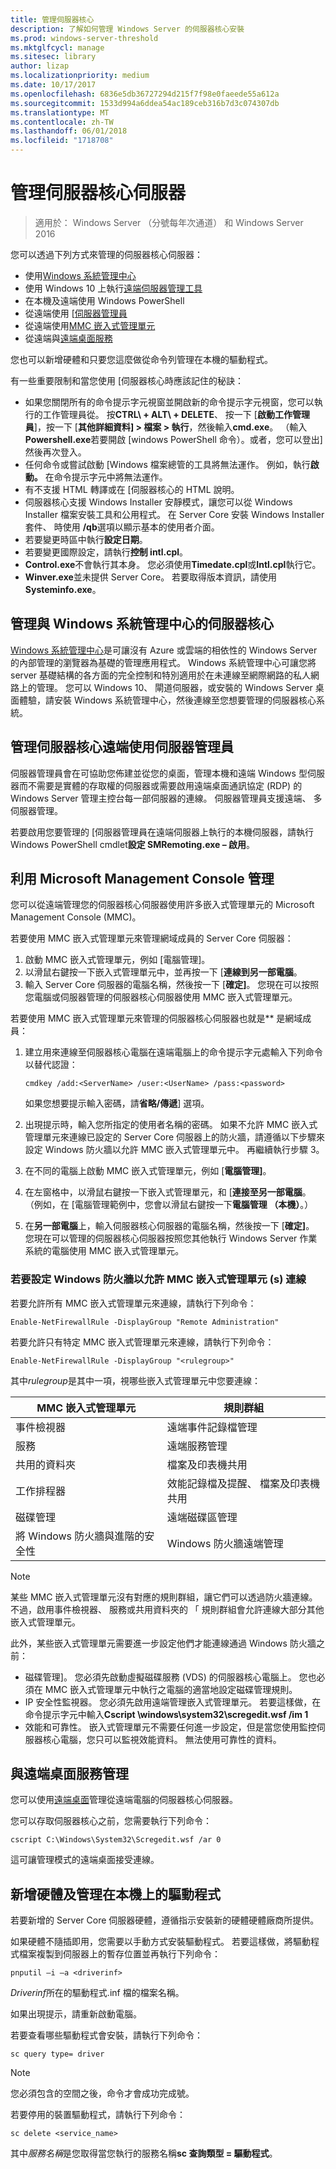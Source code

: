 ```yaml
---
title: 管理伺服器核心
description: 了解如何管理 Windows Server 的伺服器核心安裝
ms.prod: windows-server-threshold
ms.mktglfcycl: manage
ms.sitesec: library
author: lizap
ms.localizationpriority: medium
ms.date: 10/17/2017
ms.openlocfilehash: 6836e5db36727294d215f7f98e0faeede55a612a
ms.sourcegitcommit: 1533d994a6ddea54ac189ceb316b7d3c074307db
ms.translationtype: MT
ms.contentlocale: zh-TW
ms.lasthandoff: 06/01/2018
ms.locfileid: "1718708"
---
```

# <a name="manage-a-server-core-server"></a>管理伺服器核心伺服器
 
> 適用於： Windows Server （分號每年次通道） 和 Windows Server 2016

您可以透過下列方式來管理的伺服器核心伺服器：
- 使用[Windows 系統管理中心](../../manage/windows-admin-center/overview.md)
- 使用 Windows 10 上執行[遠端伺服器管理工具](../../remote/remote-server-administration-tools.md)
- 在本機及遠端使用 Windows PowerShell
- 從遠端使用 [[伺服器管理員](../server-manager/server-manager.md)
- 從遠端使用[MMC 嵌入式管理單元](#managing-with-microsoft-management-console)
- 從遠端與[遠端桌面服務](#managing-with-remote-desktop-services)

您也可以新增硬體和只要您這麼做從命令列管理在本機的驅動程式。

有一些重要限制和當您使用 [伺服器核心時應該記住的秘訣：

- 如果您關閉所有的命令提示字元視窗並開啟新的命令提示字元視窗，您可以執行的工作管理員從。 按**CTRL\ + ALT\ + DELETE**、 按一下 [**啟動工作管理員**]，按一下 [**其他詳細資料] > 檔案 > 執行**，然後輸入**cmd.exe**。 （輸入**Powershell.exe**若要開啟 [windows PowerShell 命令）。或者，您可以登出] 然後再次登入。
- 任何命令或嘗試啟動 [Windows 檔案總管的工具將無法運作。 例如，執行**啟動。** 在命令提示字元中將無法運作。
- 有不支援 HTML 轉譯或在 [伺服器核心的 HTML 說明。
- 伺服器核心支援 Windows Installer 安靜模式，讓您可以從 Windows Installer 檔案安裝工具和公用程式。 在 Server Core 安裝 Windows Installer 套件、 時使用 **/qb**選項以顯示基本的使用者介面。
- 若要變更時區中執行**設定日期**。
- 若要變更國際設定，請執行**控制 intl.cpl**。
- **Control.exe**不會執行其本身。 您必須使用**Timedate.cpl**或**Intl.cpl**執行它。
- **Winver.exe**並未提供 Server Core。 若要取得版本資訊，請使用**Systeminfo.exe**。

## <a name="managing-server-core-with-windows-admin-center"></a>管理與 Windows 系統管理中心的伺服器核心
[Windows 系統管理中心](../../manage/windows-admin-center/overview.md)是可讓沒有 Azure 或雲端的相依性的 Windows Server 的內部管理的瀏覽器為基礎的管理應用程式。 Windows 系統管理中心可讓您將 server 基礎結構的各方面的完全控制和特別適用於在未連線至網際網路的私人網路上的管理。 您可以 Windows 10、 閘道伺服器，或安裝的 Windows Server 桌面體驗，請安裝 Windows 系統管理中心，然後連線至您想要管理的伺服器核心系統。

## <a name="managing-server-core-remotely-with-server-manager"></a>管理伺服器核心遠端使用伺服器管理員

伺服器管理員會在可協助您佈建並從您的桌面，管理本機和遠端 Windows 型伺服器而不需要是實體的存取權的伺服器或需要啟用遠端桌面通訊協定 (RDP) 的 Windows Server 管理主控台每一部伺服器的連線。 伺服器管理員支援遠端、 多伺服器管理。

若要啟用您要管理的 [伺服器管理員在遠端伺服器上執行的本機伺服器，請執行 Windows PowerShell cmdlet**設定 SMRemoting.exe – 啟用**。

## <a name="managing-with-microsoft-management-console"></a>利用 Microsoft Management Console 管理

您可以從遠端管理您的伺服器核心伺服器使用許多嵌入式管理單元的 Microsoft Management Console (MMC)。

若要使用 MMC 嵌入式管理單元來管理網域成員的 Server Core 伺服器： 

1. 啟動 MMC 嵌入式管理單元，例如 [電腦管理]。
2. 以滑鼠右鍵按一下嵌入式管理單元中，並再按一下 [**連線到另一部電腦**。
2. 輸入 Server Core 伺服器的電腦名稱，然後按一下 [**確定]**。 您現在可以按照您電腦或伺服器管理的伺服器核心伺服器使用 MMC 嵌入式管理單元。

若要使用 MMC 嵌入式管理單元來管理的伺服器核心伺服器也就是** 是網域成員： 

1. 建立用來連線至伺服器核心電腦在遠端電腦上的命令提示字元處輸入下列命令以替代認證：
   ```
   cmdkey /add:<ServerName> /user:<UserName> /pass:<password>
   ```
   如果您想要提示輸入密碼，請**省略/傳遞**] 選項。

2. 出現提示時，輸入您所指定的使用者名稱的密碼。
   如果不允許 MMC 嵌入式管理單元來連線已設定的 Server Core 伺服器上的防火牆，請遵循以下步驟來設定 Windows 防火牆以允許 MMC 嵌入式管理單元中。 再繼續執行步驟 3。
3. 在不同的電腦上啟動 MMC 嵌入式管理單元，例如 [**電腦管理]**。
4. 在左窗格中，以滑鼠右鍵按一下嵌入式管理單元，和 [**連接至另一部電腦**。 （例如，在 [電腦管理範例中，您會以滑鼠右鍵按一下**電腦管理 （本機）**。）
5. 在**另一部電腦**上，輸入伺服器核心伺服器的電腦名稱，然後按一下 [**確定]**。 您現在可以管理的伺服器核心伺服器按照您其他執行 Windows Server 作業系統的電腦使用 MMC 嵌入式管理單元。

### <a name="to-configure-windows-firewall-to-allow-mmc-snap-ins-to-connect"></a>若要設定 Windows 防火牆以允許 MMC 嵌入式管理單元 (s) 連線
若要允許所有 MMC 嵌入式管理單元來連線，請執行下列命令：

```
Enable-NetFirewallRule -DisplayGroup "Remote Administration"
```

若要允許只有特定 MMC 嵌入式管理單元來連線，請執行下列命令：
```
Enable-NetFirewallRule -DisplayGroup "<rulegroup>"
```

其中*rulegroup*是其中一項，視哪些嵌入式管理單元中您要連線：

| MMC 嵌入式管理單元                            | 規則群組                                            |
|----------------------------------------|-------------------------------------------------------|
| 事件檢視器                           | 遠端事件記錄檔管理                           |
| 服務                               | 遠端服務管理                             |
| 共用的資料夾                         | 檔案及印表機共用                              |
| 工作排程器                         | 效能記錄檔及提醒、 檔案及印表機共用 |
| 磁碟管理                        | 遠端磁碟區管理                              |
| 將 Windows 防火牆與進階的安全性 | Windows 防火牆遠端管理                    |


> [!NOTE] 
> 某些 MMC 嵌入式管理單元沒有對應的規則群組，讓它們可以透過防火牆連線。 不過，啟用事件檢視器、 服務或共用資料夾的 「 規則群組會允許連線大部分其他嵌入式管理單元。 
>
> 此外，某些嵌入式管理單元需要進一步設定他們才能連線通過 Windows 防火牆之前：
>
> - 磁碟管理]。 您必須先啟動虛擬磁碟服務 (VDS) 的伺服器核心電腦上。 您也必須在 MMC 嵌入式管理單元中執行之電腦的適當地設定磁碟管理規則。
> - IP 安全性監視器。 您必須先啟用遠端管理嵌入式管理單元。 若要這樣做，在命令提示字元中輸入**Cscript \windows\system32\scregedit.wsf /im 1**
> - 效能和可靠性。 嵌入式管理單元不需要任何進一步設定，但是當您使用監控伺服器核心電腦，您只可以監視效能資料。 無法使用可靠性的資料。

## <a name="managing-with-remote-desktop-services"></a>與遠端桌面服務管理

您可以使用[遠端桌面](../../remote/remote-desktop-services/welcome-to-rds.md)管理從遠端電腦的伺服器核心伺服器。

您可以存取伺服器核心之前，您需要執行下列命令： 
```
cscript C:\Windows\System32\Scregedit.wsf /ar 0
```
這可讓管理模式的遠端桌面接受連線。

## <a name="add-hardware-and-manage-drivers-locally"></a>新增硬體及管理在本機上的驅動程式

若要新增的 Server Core 伺服器硬體，遵循指示安裝新的硬體硬體廠商所提供。 

如果硬體不隨插即用，您需要以手動方式安裝驅動程式。 若要這樣做，將驅動程式檔案複製到伺服器上的暫存位置並再執行下列命令：
```
pnputil –i –a <driverinf>
```
*Driverinf*所在的驅動程式.inf 檔的檔案名稱。

如果出現提示，請重新啟動電腦。

若要查看哪些驅動程式會安裝，請執行下列命令： 
```
sc query type= driver
```

> [!NOTE] 
> 您必須包含的空間之後，命令才會成功完成號。

若要停用的裝置驅動程式，請執行下列命令： 
```
sc delete <service_name>
```

其中*服務名稱*是您取得當您執行的服務名稱**sc 查詢類型 = 驅動程式**。